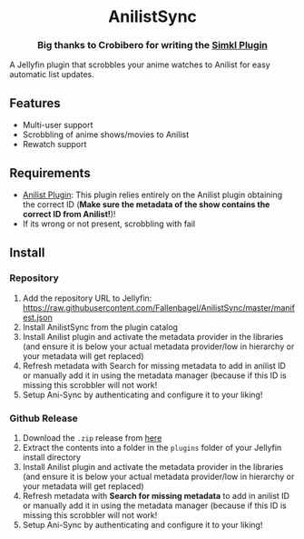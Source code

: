 <h1 align="center">AnilistSync</h1>
<h3 align="center">Big thanks to Crobibero for writing the <a href="https://github.com/crobibero/jellyfin-plugin-simkl">Simkl Plugin</a></h3>

A Jellyfin plugin that scrobbles your anime watches to Anilist for easy automatic list updates.

## Features
- Multi-user support
- Scrobbling of anime shows/movies to Anilist
- Rewatch support


## Requirements
- [Anilist Plugin](https://github.com/jellyfin/jellyfin-plugin-anilist): This plugin relies entirely on the Anilist plugin obtaining the correct ID (**Make sure the metadata of the show contains the correct ID from Anilist!**)! 
- If its wrong or not present, scrobbling with fail

## Install
### Repository
1. Add the repository URL to Jellyfin: https://raw.githubusercontent.com/Fallenbagel/AnilistSync/master/manifest.json
2. Install AnilistSync from the plugin catalog
3. Install Anilist plugin and activate the metadata provider in the libraries (and ensure it is below your actual metadata provider/low in hierarchy or your metadata will get replaced)
4. Refresh metadata with Search for missing metadata to add in anilist ID or manually add it in using the metadata manager (because if this ID is missing this scrobbler will not work!
5. Setup Ani-Sync by authenticating and configure it to your liking!

### Github Release
1. Download the `.zip` release from [here](https://github.com/Fallenbagel/AnilistSync/releases/latest)
2. Extract the contents into a folder in the `plugins` folder of your Jellyfin install directory
3. Install Anilist plugin and activate the metadata provider in the libraries (and ensure it is below your actual metadata provider/low in hierarchy or your metadata will get replaced)
4. Refresh metadata with **Search for missing metadata** to add in anilist ID or manually add it in using the metadata manager (because if this ID is missing this scrobbler will not work!
5. Setup Ani-Sync by authenticating and configure it to your liking!
